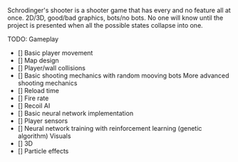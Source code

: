 Schrodinger's shooter is a shooter game that has every and no feature all at once.
2D/3D, good/bad graphics, bots/no bots. 
No one will know until the project is presented when all the possible states collapse into one.

TODO:
Gameplay
- [] Basic player movement
- [] Map design
- [] Player/wall collisions
- [] Basic shooting mechanics with random mooving bots
More advanced shooting mechanics
- [] Reload time
- [] Fire rate
- [] Recoil
AI
- [] Basic neural network implementation
- [] Player sensors
- [] Neural network training with reinforcement learning (genetic algorithm)
Visuals
- [] 3D
- [] Particle effects
